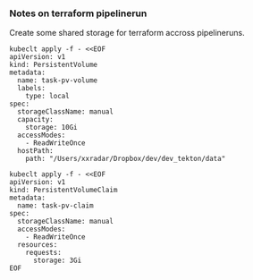 ### Notes on terraform pipelinerun
Create some shared storage for terraform accross pipelineruns.
```
kubeclt apply -f - <<EOF
apiVersion: v1
kind: PersistentVolume
metadata:
  name: task-pv-volume
  labels:
    type: local
spec:
  storageClassName: manual
  capacity:
    storage: 10Gi
  accessModes:
    - ReadWriteOnce
  hostPath:
    path: "/Users/xxradar/Dropbox/dev/dev_tekton/data"
```
```
kubeclt apply -f - <<EOF
apiVersion: v1
kind: PersistentVolumeClaim
metadata:
  name: task-pv-claim
spec:
  storageClassName: manual
  accessModes:
    - ReadWriteOnce
  resources:
    requests:
      storage: 3Gi
EOF
```
